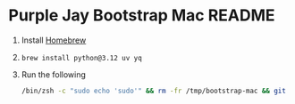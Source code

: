 # Purple Jay Bootstrap Mac README

1. Install [Homebrew](https://brew.sh/)
2. `brew install python@3.12 uv yq`

3. Run the following
    ``` bash
    /bin/zsh -c "sudo echo 'sudo'" && rm -fr /tmp/bootstrap-mac && git clone -b main https://github.com/purplejay-io/bootstrap-mac /tmp/bootstrap-mac && caffeinate -d /tmp/bootstrap-mac/run.sh install
    ```
